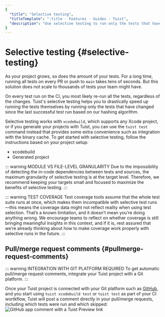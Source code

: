 ```yaml
---
{
  "title": "Selective testing",
  "titleTemplate": ":title · Features · Guides · Tuist",
  "description": "Use selective testing to run only the tests that have changed since the last successful test run."
}
---
```

# Selective testing {#selective-testing}

As your project grows, so does the amount of your tests. For a long time,
running all tests on every PR or push to `main` takes tens of seconds. But this
solution does not scale to thousands of tests your team might have.

On every test run on the CI, you most likely re-run all the tests, regardless of
the changes. Tuist's selective testing helps you to drastically speed up running
the tests themselves by running only the tests that have changed since the last
successful test run based on our
<LocalizedLink href="/guides/features/projects/hashing">hashing
algorithm</LocalizedLink>.

Selective testing works with `xcodebuild`, which supports any Xcode project, or
if you generate your projects with Tuist, you can use the `tuist test` command
instead that provides some extra convenience such as integration with the
<LocalizedLink href="/guides/features/cache">binary cache</LocalizedLink>. To
get started with selective testing, follow the instructions based on your
project setup:

- <LocalizedLink href="/guides/features/selective-testing/xcode-project">xcodebuild</LocalizedLink>
- <LocalizedLink href="/guides/features/selective-testing/generated-project">Generated
  project</LocalizedLink>

::: warning MODULE VS FILE-LEVEL GRANULARITY Due to the impossibility of
detecting the in-code dependencies between tests and sources, the maximum
granularity of selective testing is at the target level. Therefore, we recommend
keeping your targets small and focused to maximize the benefits of selective
testing. :::

::: warning TEST COVERAGE Test coverage tools assume that the whole test suite
runs at once, which makes them incompatible with selective test runs—this means
the coverage data might not reflect reality when using test selection. That’s a
known limitation, and it doesn’t mean you’re doing anything wrong. We encourage
teams to reflect on whether coverage is still bringing meaningful insights in
this context, and if it is, rest assured that we’re already thinking about how
to make coverage work properly with selective runs in the future. :::


## Pull/merge request comments {#pullmerge-request-comments}

::: warning INTEGRATION WITH GIT PLATFORM REQUIRED To get automatic pull/merge
request comments, integrate your
<LocalizedLink href="/guides/server/accounts-and-projects">Tuist
project</LocalizedLink> with a
<LocalizedLink href="/guides/server/authentication">Git
platform</LocalizedLink>. :::

Once your Tuist project is connected with your Git platform such as
[GitHub](https://github.com), and you start using `tuist xcodebuild test` or
`tuist test` as part of your CI wortkflow, Tuist will post a comment directly in
your pull/merge requests, including which tests were run and which skipped:
![GitHub app comment with a Tuist Preview
link](/images/guides/features/selective-testing/github-app-comment.png)
